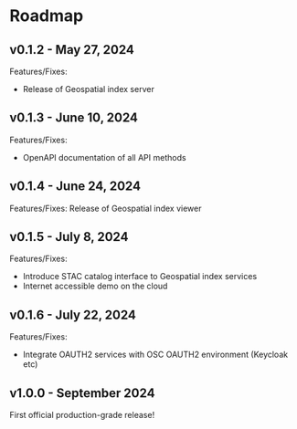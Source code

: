 # Roadmap

## v0.1.2 - May 27, 2024

Features/Fixes:

- Release of Geospatial index server

## v0.1.3 - June 10, 2024

Features/Fixes:

- OpenAPI documentation of all API methods

## v0.1.4 - June 24, 2024

Features/Fixes:
Release of Geospatial index viewer

## v0.1.5 - July 8, 2024

Features/Fixes:

- Introduce STAC catalog interface to Geospatial index services
- Internet accessible demo on the cloud

## v0.1.6 - July 22, 2024

Features/Fixes:

- Integrate OAUTH2 services with OSC OAUTH2 environment (Keycloak etc)

## v1.0.0 - September 2024

First official production-grade release!
